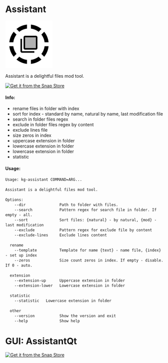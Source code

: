 Assistant
===================

![picture](https://raw.githubusercontent.com/keygenqt/assistant/master/data/icon_preview.png)

Assistant is a delightful files mod tool.

[![Get it from the Snap Store](https://snapcraft.io/static/images/badges/en/snap-store-black.svg)](https://snapcraft.io/kg-assistant)

#### Info:

  * rename files in folder with index
  * sort for index - standard by name, natural by name, last modification file
  * search in folder files regex
  * exclude in folder files regex by content
  * exclude lines file
  * size zeros in index
  * uppercase extension in folder
  * lowercase extension in folder
  * lowercase extension in folder
  * statistic

#### Usage:

```
Usage: kg-assistant COMMAND=ARG...

Assistant is a delightful files mod tool.

Options:
    --dir               Path to folder with files.
    --search            Pattern regex for search file in folder. If empty - all.
    --sort              Sort files: {natural} - by natural, {mod} - last modification
    --exclude           Pattern regex for exclude file by content
    --exclude-lines     Exclude lines content

  rename    
    --template          Template for name {text} - name file, {index} - set up index
    --zeros             Size count zeros in index. If empty - disable. If 0 - auto.

  extension
    --extension-up      Uppercase extension in folder
    --extension-lower   Lowercase extension in folder

  statistic
    --statistic   Lowercase extension in folder
    
  other
    --version           Show the version and exit
    --help              Show help
```

GUI: AssistantQt
===================

[![Get it from the Snap Store](https://snapcraft.io/static/images/badges/en/snap-store-black.svg)](https://snapcraft.io/kg-assistantQt)